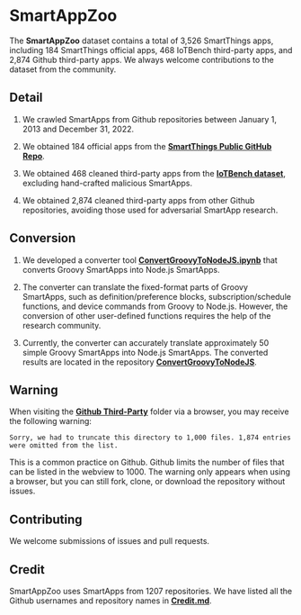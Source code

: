 # SmartAppZoo

The **SmartAppZoo** dataset contains a total of 3,526 SmartThings apps, including 184 SmartThings official apps, 468 IoTBench third-party apps, and 2,874 Github third-party apps. We always welcome contributions to the dataset from the community.


## Detail

1. We crawled SmartApps from Github repositories between January 1, 2013 and December 31, 2022. 

2. We obtained 184 official apps from the  [**SmartThings Public GitHub Repo**](https://github.com/SmartThingsCommunity/SmartThingsPublic).

3. We obtained 468 cleaned third-party apps from the [**IoTBench dataset**](https://github.com/IoTBench/IoTBench-test-suite), excluding hand-crafted malicious SmartApps.

4. We obtained 2,874 cleaned third-party apps from other Github repositories, avoiding those used for adversarial SmartApp research.

## Conversion

1. We developed a converter tool [**ConvertGroovyToNodeJS.ipynb**](https://github.com/SmartAppZoo/ConvertGroovyToNodeJS/blob/main/ConvertGroovyToNodeJS.ipynb) that converts Groovy SmartApps into Node.js SmartApps.

2. The converter can translate the fixed-format parts of Groovy SmartApps, such as definition/preference blocks, subscription/schedule functions, and device commands from Groovy to Node.js. However, the conversion of other user-defined functions requires the help of the research community. 

3. Currently, the converter can accurately translate approximately 50 simple Groovy SmartApps into Node.js SmartApps. The converted results are located in the repository [**ConvertGroovyToNodeJS**](https://github.com/SmartAppZoo/ConvertGroovyToNodeJS).

## Warning

When visiting the [**Github Third-Party**](Github&#32;Third-Party) folder via a browser, you may receive the following warning:

```
Sorry, we had to truncate this directory to 1,000 files. 1,874 entries were omitted from the list.
```

This is a common practice on Github. Github limits the number of files that can be listed in the webview to 1000. The warning only appears when using a browser, but you can still fork, clone, or download the repository without issues.

## Contributing

We welcome submissions of issues and pull requests. 

## Credit

SmartAppZoo uses SmartApps from 1207 repositories. We have listed all the Github usernames and repository names in [**Credit.md**](/Credit.md).

